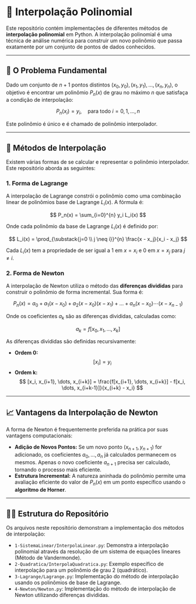 # 📐 Interpolação Polinomial

Este repositório contém implementações de diferentes métodos de **interpolação polinomial** em Python. A interpolação polinomial é uma técnica de análise numérica para construir um novo polinômio que passa exatamente por um conjunto de pontos de dados conhecidos.

---

## 🧮 O Problema Fundamental

Dado um conjunto de $n+1$ pontos distintos $(x_0, y_0), (x_1, y_1), \dots, (x_n, y_n)$, o objetivo é encontrar um polinômio $P_n(x)$ de grau no máximo $n$ que satisfaça a condição de interpolação:

$$
P_n(x_i) = y_i, \quad \text{para todo } i = 0, 1, \dots, n
$$

Este polinômio é único e é chamado de polinômio interpolador.

---

## 📏 Métodos de Interpolação

Existem várias formas de se calcular e representar o polinômio interpolador. Este repositório aborda as seguintes:

### 1. Forma de Lagrange

A interpolação de Lagrange constrói o polinômio como uma combinação linear de polinômios base de Lagrange $L_i(x)$. A fórmula é:

$$
P_n(x) = \sum_{i=0}^{n} y_i L_i(x)
$$

Onde cada polinômio da base de Lagrange $L_i(x)$ é definido por:

$$
L_i(x) = \prod_{\substack{j=0 \\ j \neq i}}^{n} \frac{x - x_j}{x_i - x_j}
$$

Cada $L_i(x)$ tem a propriedade de ser igual a $1$ em $x=x_i$ e $0$ em $x=x_j$ para $j \neq i$.

### 2. Forma de Newton

A interpolação de Newton utiliza o método das **diferenças divididas** para construir o polinômio de forma incremental. Sua forma é:

$$
P_n(x) = a_0 + a_1(x - x_0) + a_2(x - x_0)(x - x_1) + \dots + a_n(x - x_0) \cdots (x - x_{n-1})
$$

Onde os coeficientes $a_k$ são as diferenças divididas, calculadas como:

$$
a_k = f[x_0, x_1, \dots, x_k]
$$

As diferenças divididas são definidas recursivamente:

* **Ordem 0:**
  $$
  [x_i] = y_i
  $$
* **Ordem k:**
  $$
  [x_i, x_{i+1}, \dots, x_{i+k}] = \frac{f[x_{i+1}, \dots, x_{i+k}] - f[x_i, \dots, x_{i+k-1}]}{x_{i+k} - x_i}
  $$

---

## 📈 Vantagens da Interpolação de Newton

A forma de Newton é frequentemente preferida na prática por suas vantagens computacionais:

* **Adição de Novos Pontos:** Se um novo ponto $(x_{n+1}, y_{n+1})$ for adicionado, os coeficientes $a_0, \dots, a_n$ já calculados permanecem os mesmos. Apenas o novo coeficiente $a_{n+1}$ precisa ser calculado, tornando o processo mais eficiente.
* **Estrutura Incremental:** A natureza aninhada do polinômio permite uma avaliação eficiente do valor de $P_n(x)$ em um ponto específico usando o **algoritmo de Horner**.

---

## 🧑‍💻 Estrutura do Repositório

Os arquivos neste repositório demonstram a implementação dos métodos de interpolação:

* `1-SistemaLinear/InterpolaLinear.py`: Demonstra a interpolação polinomial através da resolução de um sistema de equações lineares (Método de Vandermonde).
* `2-Quadratica/InterpolaQuadratica.py`: Exemplo específico de interpolação para um polinômio de grau 2 (quadrático).
* `3-Lagrange/Lagrange.py`: Implementação do método de interpolação usando os polinômios de base de Lagrange.
* `4-Newton/Newton.py`: Implementação do método de interpolação de Newton utilizando diferenças divididas.

